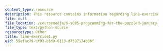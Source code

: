 ```yaml
---
content_type: resource
description: This resource contains information regarding line-exercise1.py.
file: null
file_location: /coursemedia/6-s095-programming-for-the-puzzled-january-iap-2018/55efac79bf93b1d06113d7307174b66f_line-exercise1.py
file_type: text/python-source
resourcetype: Other
title: line-exercise1.py
uid: 55efac79-bf93-b1d0-6113-d7307174b66f
---
```

